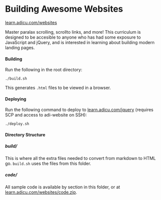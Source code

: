Building Awesome Websites
=========================

[learn.adicu.com/websites](http://learn.adicu.com/websites)

Master paralax scrolling, scrollto links, and more!  This curriculum is designed to be accesible to anyone who has had some exposure to JavaScript and jQuery, and is interested in learning about building modern landing pages.

#### Building

Run the following in the root directory:

    ./build.sh

This generates `.html` files to be viewed in a browser.

#### Deploying

Run the following command to deploy to [learn.adicu.com/jquery](http://learn.adicu.com/jquery) (requires SCP and access to adi-website on SSH):

    ./deploy.sh


#### Directory Structure

##### build/

This is where all the extra files needed to convert from markdown to HTML go. `build.sh` uses the files from this folder.

##### code/

All sample code is available by section in this folder, or at [learn.adicu.com/websites/code.zip](http://learn.adicu.com/websites/code.zip).
